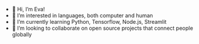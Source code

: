 - 👋 Hi, I’m Eva!
- 👀 I’m interested in languages, both computer and human
- 🌱 I’m currently learning Python, Tensorflow, Node.js, Streamlit
- 💞️ I’m looking to collaborate on open source projects that connect people globally

<!---
Evaoife/Evaoife is a ✨ special ✨ repository because its `README.md` (this file) appears on your GitHub profile.
You can click the Preview link to take a look at your changes.
--->
